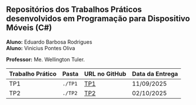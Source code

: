 ## Repositórios dos Trabalhos Práticos desenvolvidos em Programação para Dispositivo Móveis (C#)

**Aluno:** Eduardo Barbosa Rodrigues  
**Aluno:** Vinicius Pontes Oliva

**Professor:** Me. Wellington Tuler.

| Trabalho Prático | Pasta   | URL no GitHub                                                      | Data da Entrega |
| ---------------- | ------- | ------------------------------------------------------------------ | --------------- |
| TP1              | `./TP1` | [TP1]() | 11/09/2025      |
| TP2              | `./TP2` | [TP2]() | 02/10/2025      |